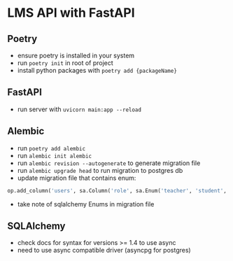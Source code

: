 # LMS API with FastAPI

## Poetry
- ensure poetry is installed in your system
- run `poetry init` in root of project
- install python packages with `poetry add {packageName}`

## FastAPI
- run server with `uvicorn main:app --reload`

## Alembic
- run `poetry add alembic`
- run `alembic init alembic`
- run `alembic revision --autogenerate` to generate migration file
- run `alembic upgrade head` to run migration to postgres db
- update migration file that contains enum:
```python
op.add_column('users', sa.Column('role', sa.Enum('teacher', 'student', name='role'), nullable=True))
```
- take note of sqlalchemy Enums in migration file

## SQLAlchemy
- check docs for syntax for versions >= 1.4 to use async
- need to use async compatible driver (asyncpg for postgres)
